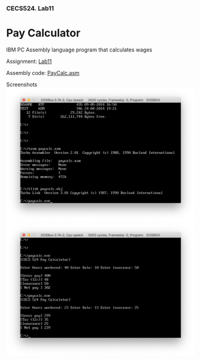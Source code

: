 ### CECS524. Lab11
# Pay Calculator
IBM PC Assembly language program that calculates wages

Assignment: [Lab11]()  

Assembly code: [PayCalc.asm](../PayCalc.asm)  

Screenshots  
![command line](images/lab11_screenshot1.png)  
![program executed](images/lab11_screenshot2.png)  
